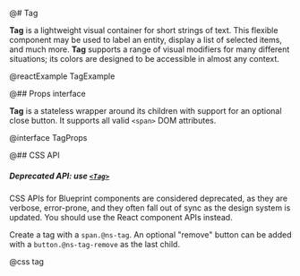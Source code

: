 @# Tag

__Tag__ is a lightweight visual container for short strings of text. This flexible component may be used to label an
entity, display a list of selected items, and much more. __Tag__ supports a range of visual modifiers for many
different situations; its colors are designed to be accessible in almost any context.

@reactExample TagExample

@## Props interface

__Tag__ is a stateless wrapper around its children with support for an optional close button.
It supports all valid `<span>` DOM attributes.

@interface TagProps

@## CSS API

<div class="@ns-callout @ns-intent-warning @ns-icon-warning-sign">
    <h5 class="@ns-heading">

Deprecated API: use [`<Tag>`](#core/components/tag)

</h5>
<div class="@ns-callout-body">

CSS APIs for Blueprint components are considered deprecated, as they are verbose, error-prone, and they
often fall out of sync as the design system is updated. You should use the React component APIs instead.

</div>
</div>

Create a tag with a `span.@ns-tag`. An optional "remove" button can be added with a `button.@ns-tag-remove` as the last
child.

@css tag
